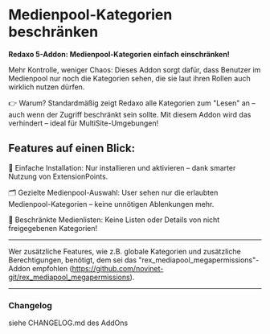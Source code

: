 # Medienpool-Kategorien beschränken

**Redaxo 5-Addon: Medienpool-Kategorien einfach einschränken!**

Mehr Kontrolle, weniger Chaos:
Dieses Addon sorgt dafür, dass Benutzer im Medienpool nur noch die Kategorien sehen, die sie laut ihren Rollen auch wirklich nutzen dürfen.

👉 Warum?
Standardmäßig zeigt Redaxo alle Kategorien zum "Lesen" an – auch wenn der Zugriff beschränkt sein sollte.
Mit diesem Addon wird das verhindert – ideal für MultiSite-Umgebungen!


## Features auf einen Blick:

🧩 Einfache Installation:
Nur installieren und aktivieren – dank smarter Nutzung von ExtensionPoints.

🗂️ Gezielte Medienpool-Auswahl:
User sehen nur die erlaubten Medienpool-Kategorien – keine unnötigen Ablenkungen mehr.

🚫 Beschränkte Medienlisten:
Keine Listen oder Details von nicht freigegebenen Kategorien!

-----

Wer zusätzliche Features, wie z.B. globale Kategorien und zusätzliche Berechtigungen, benötigt, dem sei das "rex_mediapool_megapermissions"-Addon empfohlen (https://github.com/novinet-git/rex_mediapool_megapermissions).

-----

### Changelog
siehe CHANGELOG.md des AddOns
